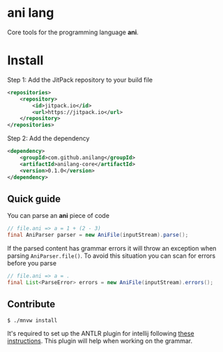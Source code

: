 # ani lang

Core tools for the programming language **ani**.

# Install

Step 1: Add the JitPack repository to your build file

```xml
<repositories>
    <repository>
        <id>jitpack.io</id>
        <url>https://jitpack.io</url>
    </repository>
</repositories>
```

Step 2: Add the dependency

```xml
<dependency>
    <groupId>com.github.anilang</groupId>
    <artifactId>anilang-core</artifactId>
    <version>0.1.0</version>
</dependency>
```

## Quick guide

You can parse an **ani** piece of code

```java
// file.ani => a = 1 + (2 - 3)
final AniParser parser = new AniFile(inputStream).parse(); 
```

If the parsed content has grammar errors it will throw an exception when parsing `AniParser.file()`. To avoid this
situation you can scan for errors before you parse

```java
// file.ani => a = .
final List<ParseError> errors = new AniFile(inputStream).errors();
```

## Contribute

````shell
$ ./mnvw install
````

It's required to set up the ANTLR plugin for intellij
following [these instructions](https://docs.google.com/document/d/1gQ2lsidvN2cDUUsHEkT05L-wGbX5mROB7d70Aaj3R64/edit#).
This plugin will help when working on the grammar.
